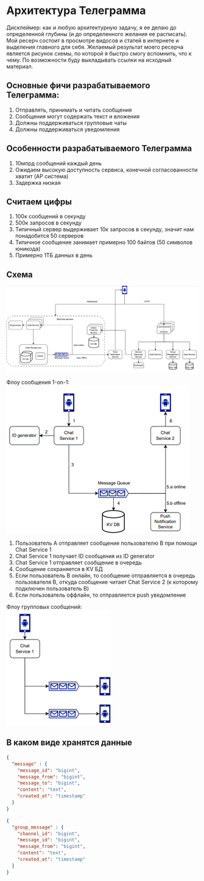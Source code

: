 # Архитектура Телеграмма
Дисклеймер: как и любую архитектурную задачу, я ее делаю до определенной глубины (и до определенного желания ее
расписать). Мой ресерч состоит в просмотре видосов и статей в интернете и выделения главного для себя. Желаемый
результат моего ресерча является рисунок схемы, по которой я быстро смогу вспомнить, что к чему. По возможности
буду выкладывать ссылки на исходный материал.

## Основные фичи разрабатываемого Телеграмма:
1) Отправлять, принимать и читать сообщения
2) Сообщения могут содержать текст и вложения
3) Должны поддерживаться групповые чаты
4) Должны поддерживаться уведомления

## Особенности разрабатываемого Телеграмма
1) 10млрд сообщений каждый день
2) Ожидаем высокую доступность сервиса, конечной согласованности хватит (AP система)
3) Задержка низкая 

## Считаем цифры
1) 100к сообщений в секунду
2) 500к запросов в секунду
3) Типичный сервер выдерживает 10к запросов в секунду, значит нам понадобится 50 серверов
4) Типичное сообщение занимает примерно 100 байтов (50 символов юникода)
5) Примерно 1ТБ данных в день

## Схема
![img.png](img.png)

Флоу сообщения 1-on-1:  
![img_1.png](img_1.png)  
1. Пользователь А отправляет сообщение пользователю B при помощи Chat Service 1
2. Chat Service 1 получает ID сообщения из ID generator
3. Chat Service 1 отправляет сообщение в очередь
4. Сообщение сохраняется в KV БД
5. Если пользователь В онлайн, то сообщение отправляется в очередь пользователя В, откуда сообщение читает Chat Service 2 (к которому подключен пользователь В)
6. Если пользователь оффлайн, то отправляется push уведомление

Флоу групповых сообщений:  
![img_2.png](img_2.png)

## В каком виде хранятся данные
```json
{
  "message" : {
    "message_id": "bigint",
    "message_from": "bigint",
    "message_to": "bigint",
    "content": "text",
    "created_at": "timestamp"
  }
}
```

```json
{
  "group_message" : {
    "channel_id": "bigint",
    "message_id": "bigint",
    "message_from": "bigint",
    "content": "text",
    "created_at": "timestamp"
  }
}
```
